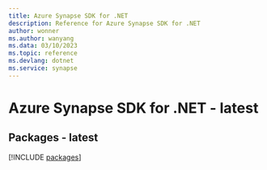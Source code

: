 ```yaml
---
title: Azure Synapse SDK for .NET
description: Reference for Azure Synapse SDK for .NET
author: wonner
ms.author: wanyang
ms.data: 03/10/2023
ms.topic: reference
ms.devlang: dotnet
ms.service: synapse
---
```

# Azure Synapse SDK for .NET - latest
## Packages - latest
[!INCLUDE [packages](synapse-index.md)]